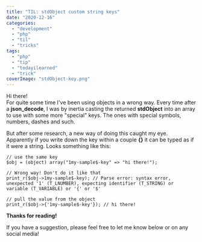 ```yaml
---
title: "TIL: stdObject custom string keys"
date: "2020-12-16"
categories: 
  - "development"
  - "php"
  - "til"
  - "tricks"
tags: 
  - "php"
  - "tip"
  - "todayilearned"
  - "trick"
coverImage: "stdObject-key.png"
---
```


Hi there!  
For quite some time I've been using objects in a wrong way. Every time after a **json\_decode**, I was by inertia casting the returned **stdObject** into an array to use with some more "special" keys. The ones with special symbols, numbers, dashes and such.  
  
But after some research, a new way of doing this caught my eye. Apparently if you write down the key within a couple **{}** it can be typed as if it were a string. Looks something like this:

```
// use the same key
$obj = (object) array("1my-sample$-key" => "hi there!");

// Wrong way! Don't do it like that
print_r($obj->1my-sample$-key); // Parse error: syntax error, unexpected '1' (T_LNUMBER), expecting identifier (T_STRING) or variable (T_VARIABLE) or '{' or '$'

// pull the value from the object
print_r($obj->{'1my-sample$-key'}); // hi there!
```

**Thanks for reading!**

If you have a suggestion, please feel free to let me know below or on any social media!
